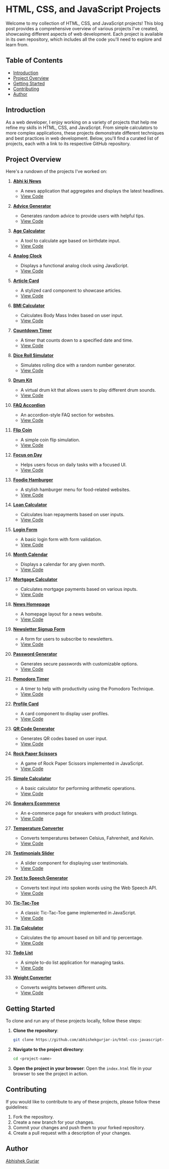 # HTML, CSS, and JavaScript Projects

Welcome to my collection of HTML, CSS, and JavaScript projects! This blog post provides a comprehensive overview of various projects I've created, showcasing different aspects of web development. Each project is available in its own repository, which includes all the code you'll need to explore and learn from. 

## Table of Contents

- [Introduction](#introduction)
- [Project Overview](#project-overview)
- [Getting Started](#getting-started)
- [Contributing](#contributing)
- [Author](#author)

## Introduction

As a web developer, I enjoy working on a variety of projects that help me refine my skills in HTML, CSS, and JavaScript. From simple calculators to more complex applications, these projects demonstrate different techniques and best practices in web development. Below, you'll find a curated list of projects, each with a link to its respective GitHub repository.

## Project Overview

Here's a rundown of the projects I've worked on:

1. **[Abhi ki News](https://github.com/abhishekgurjar-in/abhi-ki-news)**
   - A news application that aggregates and displays the latest headlines.
   - [View Code](https://github.com/abhishekgurjar-in/abhi-ki-news)

2. **[Advice Generator](https://github.com/abhishekgurjar-in/Age-Calculator)**
   - Generates random advice to provide users with helpful tips.
   - [View Code](https://github.com/abhishekgurjar-in/Age-Calculator)

3. **[Age Calculator](https://github.com/abhishekgurjar-in/age-calculator)**
   - A tool to calculate age based on birthdate input.
   - [View Code](https://github.com/abhishekgurjar-in/age-calculator)

4. **[Analog Clock](https://github.com/abhishekgurjar-in/analog-clock)**
   - Displays a functional analog clock using JavaScript.
   - [View Code](https://github.com/abhishekgurjar-in/analog-clock)

5. **[Article Card](https://github.com/abhishekgurjar-in/article-card)**
   - A stylized card component to showcase articles.
   - [View Code](https://github.com/abhishekgurjar-in/article-card)

6. **[BMI Calculator](https://github.com/abhishekgurjar-in/bmi-calculator)**
   - Calculates Body Mass Index based on user input.
   - [View Code](https://github.com/abhishekgurjar-in/bmi-calculator)

7. **[Countdown Timer](https://github.com/abhishekgurjar-in/countdown-timer)**
   - A timer that counts down to a specified date and time.
   - [View Code](https://github.com/abhishekgurjar-in/countdown-timer)

8. **[Dice Roll Simulator](https://github.com/abhishekgurjar-in/dice-roll-simulator)**
   - Simulates rolling dice with a random number generator.
   - [View Code](https://github.com/abhishekgurjar-in/dice-roll-simulator)

9. **[Drum Kit](https://github.com/abhishekgurjar-in/drum-kit)**
   - A virtual drum kit that allows users to play different drum sounds.
   - [View Code](https://github.com/abhishekgurjar-in/drum-kit)

10. **[FAQ Accordion](https://github.com/abhishekgurjar-in/faq-accordion)**
    - An accordion-style FAQ section for websites.
    - [View Code](https://github.com/abhishekgurjar-in/faq-accordion)

11. **[Flip Coin](https://github.com/abhishekgurjar-in/Flip-Coin)**
    - A simple coin flip simulation.
    - [View Code](https://github.com/abhishekgurjar-in/Flip-Coin)

12. **[Focus on Day](https://github.com/abhishekgurjar-in/focus-on-day)**
    - Helps users focus on daily tasks with a focused UI.
    - [View Code](https://github.com/abhishekgurjar-in/focus-on-day)

13. **[Foodie Hamburger](https://github.com/abhishekgurjar-in/foodie-hamburger)**
    - A stylish hamburger menu for food-related websites.
    - [View Code](https://github.com/abhishekgurjar-in/foodie-hamburger)

14. **[Loan Calculator](https://github.com/abhishekgurjar-in/loan-calculator)**
    - Calculates loan repayments based on user inputs.
    - [View Code](https://github.com/abhishekgurjar-in/loan-calculator)

15. **[Login Form](https://github.com/abhishekgurjar-in/Login-Form)**
    - A basic login form with form validation.
    - [View Code](https://github.com/abhishekgurjar-in/Login-Form)

16. **[Month Calendar](https://github.com/abhishekgurjar-in/Month-Calendar)**
    - Displays a calendar for any given month.
    - [View Code](https://github.com/abhishekgurjar-in/Month-Calendar)

17. **[Mortgage Calculator](https://github.com/abhishekgurjar-in/mortgage-calculator)**
    - Calculates mortgage payments based on various inputs.
    - [View Code](https://github.com/abhishekgurjar-in/mortgage-calculator)

18. **[News Homepage](https://github.com/abhishekgurjar-in/news-homepage)**
    - A homepage layout for a news website.
    - [View Code](https://github.com/abhishekgurjar-in/news-homepage)

19. **[Newsletter Signup Form](https://github.com/abhishekgurjar-in/Newsletter-Signup-Form)**
    - A form for users to subscribe to newsletters.
    - [View Code](https://github.com/abhishekgurjar-in/Newsletter-Signup-Form)

20. **[Password Generator](https://github.com/abhishekgurjar-in/password-generator)**
    - Generates secure passwords with customizable options.
    - [View Code](https://github.com/abhishekgurjar-in/password-generator)

21. **[Pomodoro Timer](https://github.com/abhishekgurjar-in/pomodoro-timer)**
    - A timer to help with productivity using the Pomodoro Technique.
    - [View Code](https://github.com/abhishekgurjar-in/pomodoro-timer)

22. **[Profile Card](https://github.com/abhishekgurjar-in/profile-card)**
    - A card component to display user profiles.
    - [View Code](https://github.com/abhishekgurjar-in/profile-card)

23. **[QR Code Generator](https://github.com/abhishekgurjar-in/QR-Code-Generator)**
    - Generates QR codes based on user input.
    - [View Code](https://github.com/abhishekgurjar-in/QR-Code-Generator)

24. **[Rock Paper Scissors](https://github.com/abhishekgurjar-in/rock-paper-scissors)**
    - A game of Rock Paper Scissors implemented in JavaScript.
    - [View Code](https://github.com/abhishekgurjar-in/rock-paper-scissors)

25. **[Simple Calculator](https://github.com/abhishekgurjar-in/simple-calculator)**
    - A basic calculator for performing arithmetic operations.
    - [View Code](https://github.com/abhishekgurjar-in/simple-calculator)

26. **[Sneakers Ecommerce](https://github.com/abhishekgurjar-in/sneakers-ecommerce)**
    - An e-commerce page for sneakers with product listings.
    - [View Code](https://github.com/abhishekgurjar-in/sneakers-ecommerce)

27. **[Temperature Converter](https://github.com/abhishekgurjar-in/temperature-converter)**
    - Converts temperatures between Celsius, Fahrenheit, and Kelvin.
    - [View Code](https://github.com/abhishekgurjar-in/temperature-converter)

28. **[Testimonials Slider](https://github.com/abhishekgurjar-in/testimonials-slider)**
    - A slider component for displaying user testimonials.
    - [View Code](https://github.com/abhishekgurjar-in/testimonials-slider)

29. **[Text to Speech Generator](https://github.com/abhishekgurjar-in/Text-to-Speech-Generator)**
    - Converts text input into spoken words using the Web Speech API.
    - [View Code](https://github.com/abhishekgurjar-in/Text-to-Speech-Generator)

30. **[Tic-Tac-Toe](https://github.com/abhishekgurjar-in/Tic-Tac-Toe)**
    - A classic Tic-Tac-Toe game implemented in JavaScript.
    - [View Code](https://github.com/abhishekgurjar-in/Tic-Tac-Toe)

31. **[Tip Calculator](https://github.com/abhishekgurjar-in/tip-calculator)**
    - Calculates the tip amount based on bill and tip percentage.
    - [View Code](https://github.com/abhishekgurjar-in/tip-calculator)

32. **[Todo List](https://github.com/abhishekgurjar-in/todo-list)**
    - A simple to-do list application for managing tasks.
    - [View Code](https://github.com/abhishekgurjar-in/todo-list)

33. **[Weight Converter](https://github.com/abhishekgurjar-in/weight-converter)**
    - Converts weights between different units.
    - [View Code](https://github.com/abhishekgurjar-in/weight-converter)

## Getting Started

To clone and run any of these projects locally, follow these steps:

1. **Clone the repository**: 
   ```bash
   git clone https://github.com/abhishekgurjar-in/html-css-javascript-projects.git
   ```

2. **Navigate to the project directory**:
   ```bash
   cd <project-name>
   ```

3. **Open the project in your browser**: Open the `index.html` file in your browser to see the project in action.

## Contributing

If you would like to contribute to any of these projects, please follow these guidelines:

1. Fork the repository.
2. Create a new branch for your changes.
3. Commit your changes and push them to your forked repository.
4. Create a pull request with a description of your changes.

## Author

[Abhishek Gurjar](https://github.com/abhishekgurjar-in)



